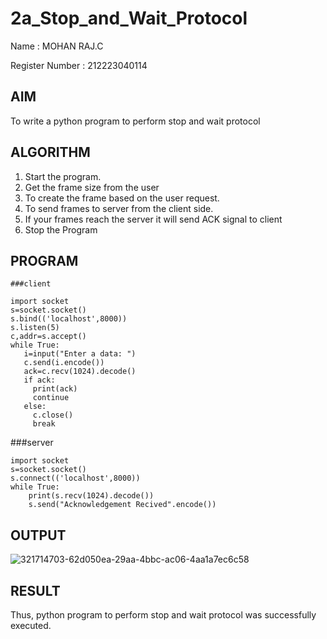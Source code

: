 # 2a_Stop_and_Wait_Protocol

Name : MOHAN RAJ.C

Register Number : 212223040114
## AIM 
To write a python program to perform stop and wait protocol
## ALGORITHM
1. Start the program.
2. Get the frame size from the user
3. To create the frame based on the user request.
4. To send frames to server from the client side.
5. If your frames reach the server it will send ACK signal to client
6. Stop the Program
## PROGRAM
```
###client

import socket
s=socket.socket()
s.bind(('localhost',8000))
s.listen(5)
c,addr=s.accept()
while True:
   i=input("Enter a data: ")
   c.send(i.encode())
   ack=c.recv(1024).decode()
   if ack:
     print(ack)
     continue
   else:
     c.close()
     break
```
###server
```
import socket
s=socket.socket()
s.connect(('localhost',8000))
while True:
    print(s.recv(1024).decode())
    s.send("Acknowledgement Recived".encode())
```
## OUTPUT

![321714703-62d050ea-29aa-4bbc-ac06-4aa1a7ec6c58](https://github.com/Mohanraj2006/2a_Stop_and_Wait_Protocol/assets/152195759/ee9220a1-63e8-407f-8afb-eccba52aba9e)

## RESULT
Thus, python program to perform stop and wait protocol was successfully executed.
